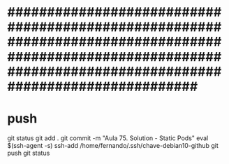 
# ############################################################################################################################################################### ##############################################################################################################################################################
# ##############################################################################################################################################################
# ##############################################################################################################################################################
# push

git status
git add .
git commit -m "Aula 75. Solution - Static Pods"
eval $(ssh-agent -s)
ssh-add /home/fernando/.ssh/chave-debian10-github
git push
git status